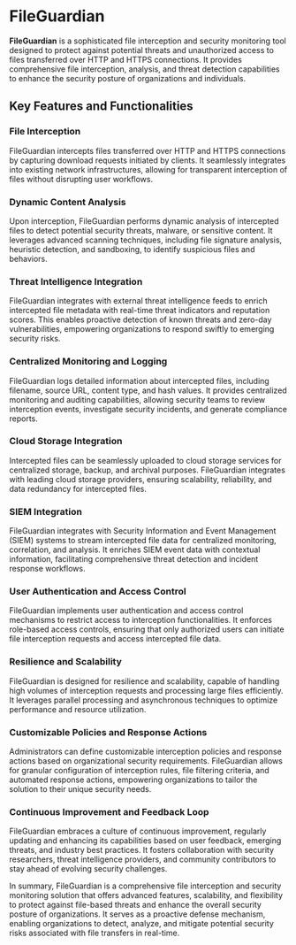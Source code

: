 # FileGuardian

**FileGuardian** is a sophisticated file interception and security monitoring tool designed to protect against potential threats and unauthorized access to files transferred over HTTP and HTTPS connections. It provides comprehensive file interception, analysis, and threat detection capabilities to enhance the security posture of organizations and individuals.

## Key Features and Functionalities

### File Interception

FileGuardian intercepts files transferred over HTTP and HTTPS connections by capturing download requests initiated by clients. It seamlessly integrates into existing network infrastructures, allowing for transparent interception of files without disrupting user workflows.

### Dynamic Content Analysis

Upon interception, FileGuardian performs dynamic analysis of intercepted files to detect potential security threats, malware, or sensitive content. It leverages advanced scanning techniques, including file signature analysis, heuristic detection, and sandboxing, to identify suspicious files and behaviors.

### Threat Intelligence Integration

FileGuardian integrates with external threat intelligence feeds to enrich intercepted file metadata with real-time threat indicators and reputation scores. This enables proactive detection of known threats and zero-day vulnerabilities, empowering organizations to respond swiftly to emerging security risks.

### Centralized Monitoring and Logging

FileGuardian logs detailed information about intercepted files, including filename, source URL, content type, and hash values. It provides centralized monitoring and auditing capabilities, allowing security teams to review interception events, investigate security incidents, and generate compliance reports.

### Cloud Storage Integration

Intercepted files can be seamlessly uploaded to cloud storage services for centralized storage, backup, and archival purposes. FileGuardian integrates with leading cloud storage providers, ensuring scalability, reliability, and data redundancy for intercepted files.

### SIEM Integration

FileGuardian integrates with Security Information and Event Management (SIEM) systems to stream intercepted file data for centralized monitoring, correlation, and analysis. It enriches SIEM event data with contextual information, facilitating comprehensive threat detection and incident response workflows.

### User Authentication and Access Control

FileGuardian implements user authentication and access control mechanisms to restrict access to interception functionalities. It enforces role-based access controls, ensuring that only authorized users can initiate file interception requests and access intercepted file data.

### Resilience and Scalability

FileGuardian is designed for resilience and scalability, capable of handling high volumes of interception requests and processing large files efficiently. It leverages parallel processing and asynchronous techniques to optimize performance and resource utilization.

### Customizable Policies and Response Actions

Administrators can define customizable interception policies and response actions based on organizational security requirements. FileGuardian allows for granular configuration of interception rules, file filtering criteria, and automated response actions, empowering organizations to tailor the solution to their unique security needs.

### Continuous Improvement and Feedback Loop

FileGuardian embraces a culture of continuous improvement, regularly updating and enhancing its capabilities based on user feedback, emerging threats, and industry best practices. It fosters collaboration with security researchers, threat intelligence providers, and community contributors to stay ahead of evolving security challenges.

In summary, FileGuardian is a comprehensive file interception and security monitoring solution that offers advanced features, scalability, and flexibility to protect against file-based threats and enhance the overall security posture of organizations. It serves as a proactive defense mechanism, enabling organizations to detect, analyze, and mitigate potential security risks associated with file transfers in real-time.
